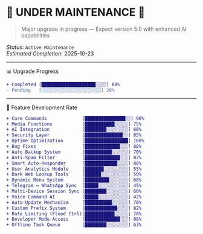 # 🚧 UNDER MAINTENANCE 🚧

> Major upgrade in progress — Expect version 5.0 with enhanced AI capabilities

*Status*: `Active Maintenance`  
*Estimated Completion*: 2025-10-23 

---

📊 Upgrade Progress
```diff
+ Completed [████████████████████░░░░] 80%
- Pending   [░░░░░░░░░░░░░░░░░░░░░░] 20%
```

---

🌟 Feature Development Rate

```diff
+ Core Commands             [███████████████░░] 90%
+ Media Functions           [███████████░░░░░] 75%
+ AI Integration            [████████░░░░░░░░] 60%
+ Security Layer            [██████████████░░] 85%
+ Uptime Optimization       [████████████████] 100%
+ Bug Fixes                 [█████████████░░░] 88%
+ Auto Backup System        [██████████░░░░░░] 70%
+ Anti-Spam Filter          [█████████████░░░] 87%
+ Smart Auto-Responder      [████████████░░░░] 80%
+ User Analytics Module     [███████░░░░░░░░░] 55%
+ Dark Web Lookup Tools     [██████░░░░░░░░░░] 50%
+ Dynamic Menu System       [█████████░░░░░░░] 68%
+ Telegram ↔ WhatsApp Sync  [█████░░░░░░░░░░░] 45%
+ Multi-Device Session Sync [████████░░░░░░░░] 60%
+ Voice Command AI          [█████░░░░░░░░░░░] 42%
+ Auto-Update Mechanism     [██████████░░░░░░] 70%
+ Custom Prefix System      [████████████░░░░] 82%
+ Rate Limiting (Flood Ctrl)[███████████░░░░░] 78%
+ Developer Mode Access     [█████████████░░░] 88%
+ Offline Task Queue        [████████░░░░░░░░] 63%
```